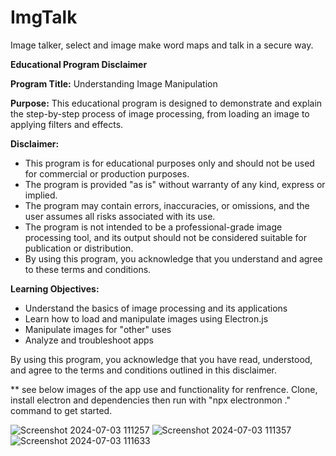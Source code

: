 # ImgTalk
Image talker, select and image make word maps and talk in a secure way.

**Educational Program Disclaimer**

**Program Title:** Understanding Image Manipulation

**Purpose:** This educational program is designed to demonstrate and explain the step-by-step process of image processing, from loading an image to applying filters and effects.

**Disclaimer:**

* This program is for educational purposes only and should not be used for commercial or production purposes.
* The program is provided "as is" without warranty of any kind, express or implied.
* The program may contain errors, inaccuracies, or omissions, and the user assumes all risks associated with its use.
* The program is not intended to be a professional-grade image processing tool, and its output should not be considered suitable for publication or distribution.
* By using this program, you acknowledge that you understand and agree to these terms and conditions.

**Learning Objectives:**

* Understand the basics of image processing and its applications
* Learn how to load and manipulate images using Electron.js
* Manipulate images for "other" uses
* Analyze and troubleshoot apps

By using this program, you acknowledge that you have read, understood, and agree to the terms and conditions outlined in this disclaimer.

** see below images of the app use and functionality for renfrence. Clone, install electron and dependencies then run with "npx electronmon ." command to get started.

![Screenshot 2024-07-03 111257](https://github.com/GoSEHawks/ImgTalk/assets/45705923/b6f8bdbb-6fad-4e8d-afc3-33b02e55fd43)
![Screenshot 2024-07-03 111357](https://github.com/GoSEHawks/ImgTalk/assets/45705923/ee4971d5-5c02-42f5-ac4e-83faf5a6a33d)
![Screenshot 2024-07-03 111633](https://github.com/GoSEHawks/ImgTalk/assets/45705923/bf595570-07f5-46b1-8ba9-5b1e267cbe9d)
